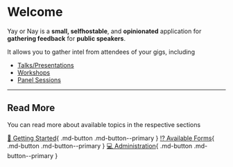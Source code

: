# Welcome

Yay or Nay is a **small, selfhostable**, and **opinionated** application for **gathering feedback** for **public speakers**.

It allows you to gather intel from attendees of your gigs, including

- [Talks/Presentations](./feedback-forms/talks.md)
- [Workshops](./feedback-forms/workshops.md)
- [Panel Sessions](./feedback-forms/panels.md)

---

## Read More

You can read more about available topics in the respective sections

[🚀 Getting Started](./getting-started/docker.md){ .md-button .md-button--primary }
[⁉️ Available Forms](./feedback-forms/talks.md){ .md-button .md-button--primary }
[💻 Administration](./administration/reset-password.md){ .md-button .md-button--primary }
